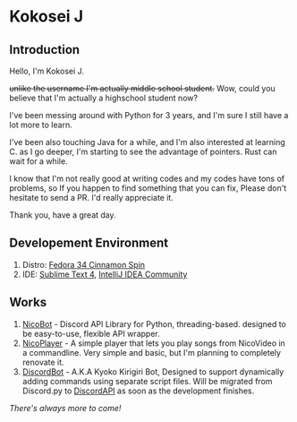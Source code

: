 # Kokosei J
## Introduction
Hello, I'm Kokosei J.

~~unlike the username I'm actually middle school student.~~ Wow, could you believe that I'm actually a highschool student now?

I've been messing around with Python for 3 years, and I'm sure I still have a lot more to learn.

I've been also touching Java for a while, and I'm also interested at learning C. as I go deeper, I'm starting to see the advantage of pointers. Rust can wait for a while.

I know that I'm not really good at writing codes and my codes have tons of problems, so If you happen to find something that you can fix, Please don't hesitate to send a PR. I'd really appreciate it.

Thank you, have a great day.

## Developement Environment
1. Distro: [Fedora 34 Cinnamon Spin](https://spins.fedoraproject.org/en/cinnamon/)
2. IDE: [Sublime Text 4](https://www.sublimetext.com/), [IntelliJ IDEA Community](https://www.jetbrains.com/idea/)

## Works
1. [NicoBot](https://github.com/KokoseiJ/NicoBot) - Discord API Library for Python, threading-based. designed to be easy-to-use, flexible API wrapper.
2. [NicoPlayer](https://github.com/KokoseiJ/NicoPlayer) - A simple player that lets you play songs from NicoVideo in a commandline. Very simple and basic, but I'm planning to completely renovate it.
3. [DiscordBot](https://github.com/KokoseiJ/DiscordBot) - A.K.A Kyoko Kirigiri Bot, Designed to support dynamically adding commands using separate script files. Will be migrated from Discord.py to [DiscordAPI](https://github.com/KokoseiJ/NicoBot) as soon as the development finishes.

*There's always more to come!*
